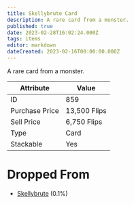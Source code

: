 ```yaml
---
title: Skellybrute Card
description: A rare card from a monster.
published: true
date: 2023-02-28T16:02:24.000Z
tags: items
editor: markdown
dateCreated: 2023-02-16T00:00:00.000Z
---
```


A rare card from a monster.

|Attribute|Value|
|-|-|
|ID|859|
|Purchase Price|13,500 Flips|
|Sell Price|6,750 Flips|
|Type|Card|
|Stackable|Yes|


# Dropped From
 * [Skellybrute](/monsters/skellybrute) (0.1%)
